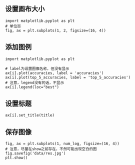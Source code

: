 ## 设置画布大小

    import matplotlib.pyplot as plt
    # 单位百
    fig, ax = plt.subplots(1, 2, figsize=(16, 4))
    
## 添加图例
    import matplotlib.pyplot as plt
    
    # label为设置图像名称，但没有显示
    ax[i].plot(accuracies, label = 'accuracies')
    ax[i].plot(top_5_accuracies, label = 'top_5_accuracies')
    # 注意，legend没有的话，不显示
    ax[i].legend(loc="best")
  
## 设置标题
    ax[i].set_title(title)
    
## 保存图像
    fig, ax = plt.subplots(1, num_log, figsize=(16, 4))
    # 注意，尽量在show之前存在，不然可能出现空白的图
    fig.savefig('data/res.jpg')
    plt.show()
